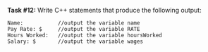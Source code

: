 **Task #12:** Write C++ statements that produce the following output:
```
Name:           //output the variable name
Pay Rate: $     //output the variable RATE
Hours Worked:   //output the variable hoursWorked
Salary: $       //output the variable wages
```